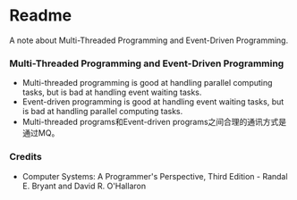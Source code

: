 # Readme
A note about Multi-Threaded Programming and Event-Driven Programming.

### Multi-Threaded Programming and Event-Driven Programming
- Multi-threaded programming is good at handling parallel computing tasks, but is bad at handling event waiting tasks.
- Event-driven programming is good at handling event waiting tasks, but is bad at handling parallel computing tasks.
- Multi-threaded programs和Event-driven programs之间合理的通讯方式是通过MQ。

### Credits
- Computer Systems: A Programmer's Perspective, Third Edition - Randal E. Bryant and David R. O'Hallaron
